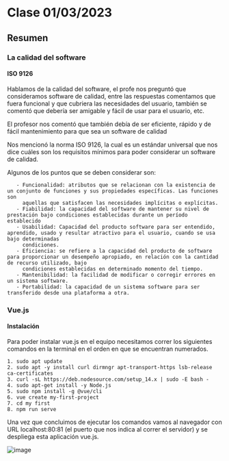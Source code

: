 # Clase 01/03/2023 #
## Resumen ##



### La calidad del software ###

#### ISO 9126 ####

Hablamos de la calidad del software, el profe nos preguntó que consideramos software de calidad, entre las respuestas comentamos que fuera funcional y que cubriera las necesidades del usuario, también se comentó que debería ser amigable y fácil de usar para el usuario, etc.

El profesor nos comentó que también debía de ser eficiente, rápido y  de fácil mantenimiento para que sea un software de calidad

Nos mencionó la norma ISO 9126, la cual es un estándar universal que nos dice cuáles son los requisitos mínimos para poder considerar un software de calidad.

Algunos de los puntos que se deben considerar son:
```
   - Funcionalidad: atributos que se relacionan con la existencia de un conjunto de funciones y sus propiedades específicas. Las funciones son
     aquellas que satisfacen las necesidades implícitas o explícitas.
   - Fiabilidad: la capacidad del software de mantener su nivel de prestación bajo condiciones establecidas durante un período establecido
   - Usabilidad: Capacidad del producto software para ser entendido, aprendido, usado y resultar atractivo para el usuario, cuando se usa bajo determinadas 
     condiciones.
   - Eficiencia: se refiere a la capacidad del producto de software para proporcionar un desempeño apropiado, en relación con la cantidad de recurso utilizado, bajo  
     condiciones establecidas en determinado momento del tiempo.
   - Mantenibilidad: la facilidad de modificar o corregir errores en un sistema software.
   - Portabilidad: la capacidad de un sistema software para ser transferido desde una plataforma a otra.
```
### Vue.js ###

#### Instalación ####

Para poder instalar vue.js en el equipo necesitamos correr los siguientes comandos en la terminal en el orden en que se encuentran numerados.

    1. sudo apt update
    2. sudo apt -y install curl dirmngr apt-transport-https lsb-release ca-certificates
    3. curl -sL https://deb.nodesource.com/setup_14.x | sudo -E bash -
    4. sudo apt-get install -y Node.js
    5. sudo npm install -g @vue/cli
    6. vue create my-first-project
    7. cd my first
    8. npm run serve

Una vez que concluimos de ejecutar los comandos vamos al navegador con URL localhost:80:81 (el puerto que nos indica al correr el servidor) y se despliega esta aplicación vue.js.

![image](https://user-images.githubusercontent.com/123017277/222312526-b7aedaa7-3590-4f13-b329-ce2df376076d.png)
